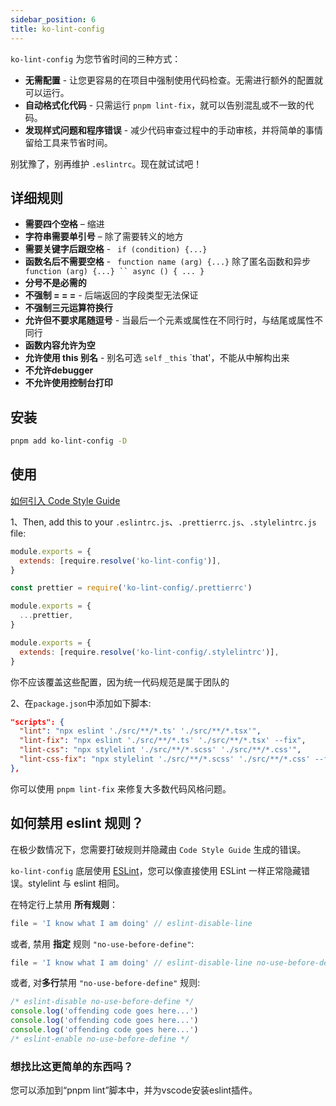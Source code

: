 ```yaml
---
sidebar_position: 6
title: ko-lint-config
---
```


`ko-lint-config` 为您节省时间的三种方式：

- **无需配置** - 让您更容易的在项目中强制使用代码检查。无需进行额外的配置就可以运行。
- **自动格式化代码** - 只需运行 `pnpm lint-fix`，就可以告别混乱或不一致的代码。
- **发现样式问题和程序错误** - 减少代码审查过程中的手动审核，并将简单的事情留给工具来节省时间。

别犹豫了，别再维护 `.eslintrc`。现在就试试吧！

## 详细规则
- **需要四个空格** – 缩进
- **字符串需要单引号** – 除了需要转义的地方
- **需要关键字后跟空格** - ` if (condition) {...}`
- **函数名后不需要空格** - ` function name (arg) {...}` 除了匿名函数和异步 ` function (arg) {...} `` async () { ... }`
- **分号不是必需的**
- **不强制 = = =** - 后端返回的字段类型无法保证
- **不强制三元运算符换行**
- **允许但不要求尾随逗号** - 当最后一个元素或属性在不同行时，与结尾或属性不同行
- **函数内容允许为空**
- **允许使用 this 别名** - 别名可选 `self` `_this` `that'，不能从中解构出来
- **不允许debugger**
- **不允许使用控制台打印**


## 安装

``` bash
pnpm add ko-lint-config -D
```

## 使用

 <a href="https://dtstack.yuque.com/rd-center/sm6war/eeyxxe" target="_black">如何引入 Code Style Guide</a>


1、Then, add this to your `.eslintrc.js`、`.prettierrc.js`、`.stylelintrc.js` file:

``` js
module.exports = {
  extends: [require.resolve('ko-lint-config')],
}
```
``` js
const prettier = require('ko-lint-config/.prettierrc')

module.exports = {
  ...prettier,
}
```
``` js
module.exports = {
  extends: [require.resolve('ko-lint-config/.stylelintrc')],
}
```

你不应该覆盖这些配置，因为统一代码规范是属于团队的

2、在`package.json`中添加如下脚本:

``` json
"scripts": {
  "lint": "npx eslint './src/**/*.ts' './src/**/*.tsx'",
  "lint-fix": "npx eslint './src/**/*.ts' './src/**/*.tsx' --fix",
  "lint-css": "npx stylelint './src/**/*.scss' './src/**/*.css'",
  "lint-css-fix": "npx stylelint './src/**/*.scss' './src/**/*.css' --fix"
},
```

你可以使用 `pnpm lint-fix` 来修复大多数代码风格问题。

## 如何禁用 eslint 规则？

在极少数情况下，您需要打破规则并隐藏由 `Code Style Guide` 生成的错误。

`ko-lint-config` 底层使用 [ESLint](http://eslint.org/)，您可以像直接使用 ESLint 一样正常隐藏错误。stylelint 与 eslint 相同。

在特定行上禁用 **所有规则**：

```js
file = 'I know what I am doing' // eslint-disable-line
```

或者, 禁用 **指定** 规则 `"no-use-before-define"`:

```js
file = 'I know what I am doing' // eslint-disable-line no-use-before-define
```

或者, 对**多行**禁用 `"no-use-before-define"` 规则:

```js
/* eslint-disable no-use-before-define */
console.log('offending code goes here...')
console.log('offending code goes here...')
console.log('offending code goes here...')
/* eslint-enable no-use-before-define */
```

### 想找比这更简单的东西吗？

您可以添加到“pnpm lint”脚本中，并为vscode安装eslint插件。
